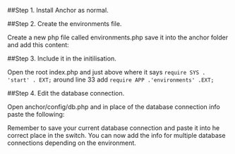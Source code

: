 <!--%

Title: Get Anchor CMS working with PHP 5.3.0+
Author: Abban Dunne
Category: Notebook
Status: Published
Date: 20th June 2013

%-->

##Step 1. Install Anchor as normal.

##Step 2. Create the environments file.

Create a new php file called environments.php save it into the anchor folder and add this content:

<script src="https://gist.github.com/Abban/5820865.js?file=environments.php"></script>

##Step 3. Include it in the initilisation.

Open the root index.php and just above where it says `require SYS . 'start' . EXT;` around line 33 add `require APP .'environments' .EXT;`

##Step 4. Edit the database connection.

Open anchor/config/db.php and in place of the database connection info paste the following:

<script src="https://gist.github.com/Abban/5820865.js?file=db.php"></script>

Remember to save your current database connection and paste it into he correct place in the switch. You can now add the info for multiple database connections depending on the environment. 